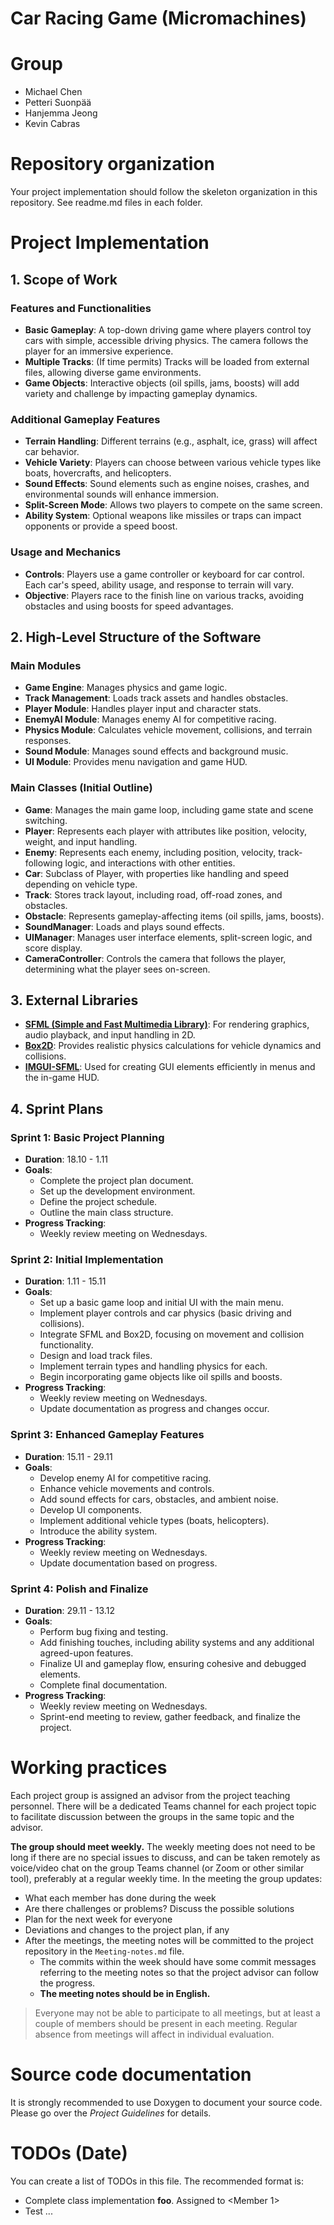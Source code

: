 # Car Racing Game (Micromachines)

# Group
- Michael Chen
- Petteri Suonpää
- Hanjemma Jeong
- Kevin Cabras

# Repository organization
Your project implementation should follow the skeleton organization in this repository.
See readme.md files in each folder.

# Project Implementation 

## 1. Scope of Work

### Features and Functionalities

- **Basic Gameplay**: A top-down driving game where players control toy cars with simple, accessible driving physics. The camera follows the player for an immersive experience.
- **Multiple Tracks**: (If time permits) Tracks will be loaded from external files, allowing diverse game environments.
- **Game Objects**: Interactive objects (oil spills, jams, boosts) will add variety and challenge by impacting gameplay dynamics.

### Additional Gameplay Features

- **Terrain Handling**: Different terrains (e.g., asphalt, ice, grass) will affect car behavior.
- **Vehicle Variety**: Players can choose between various vehicle types like boats, hovercrafts, and helicopters.
- **Sound Effects**: Sound elements such as engine noises, crashes, and environmental sounds will enhance immersion.
- **Split-Screen Mode**: Allows two players to compete on the same screen.
- **Ability System**: Optional weapons like missiles or traps can impact opponents or provide a speed boost.

### Usage and Mechanics

- **Controls**: Players use a game controller or keyboard for car control. Each car's speed, ability usage, and response to terrain will vary.
- **Objective**: Players race to the finish line on various tracks, avoiding obstacles and using boosts for speed advantages.

## 2. High-Level Structure of the Software

### Main Modules

- **Game Engine**: Manages physics and game logic.
- **Track Management**: Loads track assets and handles obstacles.
- **Player Module**: Handles player input and character stats.
- **EnemyAI Module**: Manages enemy AI for competitive racing.
- **Physics Module**: Calculates vehicle movement, collisions, and terrain responses.
- **Sound Module**: Manages sound effects and background music.
- **UI Module**: Provides menu navigation and game HUD.

### Main Classes (Initial Outline)

- **Game**: Manages the main game loop, including game state and scene switching.
- **Player**: Represents each player with attributes like position, velocity, weight, and input handling.
- **Enemy**: Represents each enemy, including position, velocity, track-following logic, and interactions with other entities.
- **Car**: Subclass of Player, with properties like handling and speed depending on vehicle type.
- **Track**: Stores track layout, including road, off-road zones, and obstacles.
- **Obstacle**: Represents gameplay-affecting items (oil spills, jams, boosts).
- **SoundManager**: Loads and plays sound effects.
- **UIManager**: Manages user interface elements, split-screen logic, and score display.
- **CameraController**: Controls the camera that follows the player, determining what the player sees on-screen.

## 3. External Libraries

- **[SFML (Simple and Fast Multimedia Library)](https://www.sfml-dev.org/)**: For rendering graphics, audio playback, and input handling in 2D.
- **[Box2D](https://box2d.org/)**: Provides realistic physics calculations for vehicle dynamics and collisions.
- **[IMGUI-SFML](https://github.com/SFML/imgui-sfml)**: Used for creating GUI elements efficiently in menus and the in-game HUD.

## 4. Sprint Plans

### Sprint 1: Basic Project Planning
- **Duration**: 18.10 - 1.11
- **Goals**:
  - Complete the project plan document.
  - Set up the development environment.
  - Define the project schedule.
  - Outline the main class structure.
- **Progress Tracking**:
  - Weekly review meeting on Wednesdays.

### Sprint 2: Initial Implementation
- **Duration**: 1.11 - 15.11
- **Goals**:
  - Set up a basic game loop and initial UI with the main menu.
  - Implement player controls and car physics (basic driving and collisions).
  - Integrate SFML and Box2D, focusing on movement and collision functionality.
  - Design and load track files.
  - Implement terrain types and handling physics for each.
  - Begin incorporating game objects like oil spills and boosts.
- **Progress Tracking**:
  - Weekly review meeting on Wednesdays.
  - Update documentation as progress and changes occur.

### Sprint 3: Enhanced Gameplay Features
- **Duration**: 15.11 - 29.11
- **Goals**:
  - Develop enemy AI for competitive racing.
  - Enhance vehicle movements and controls.
  - Add sound effects for cars, obstacles, and ambient noise.
  - Develop UI components.
  - Implement additional vehicle types (boats, helicopters).
  - Introduce the ability system.
- **Progress Tracking**:
  - Weekly review meeting on Wednesdays.
  - Update documentation based on progress.

### Sprint 4: Polish and Finalize
- **Duration**: 29.11 - 13.12
- **Goals**:
  - Perform bug fixing and testing.
  - Add finishing touches, including ability systems and any additional agreed-upon features.
  - Finalize UI and gameplay flow, ensuring cohesive and debugged elements.
  - Complete final documentation.
- **Progress Tracking**:
  - Weekly review meeting on Wednesdays.
  - Sprint-end meeting to review, gather feedback, and finalize the project.

# Working practices
Each project group is assigned an advisor from the project teaching personnel. 
There will be a dedicated Teams channel for each project topic to facilitate discussion between 
the groups in the same topic and the advisor. 

**The group should meet weekly.** The weekly meeting does not need to be long if there are no special issues 
to discuss, and can be taken remotely as voice/video chat on the group Teams channel (or Zoom or other similar tool), 
preferably at a regular weekly time. In the meeting the group updates:

- What each member has done during the week
- Are there challenges or problems? Discuss the possible solutions
- Plan for the next week for everyone
- Deviations and changes to the project plan, if any
- After the meetings, the meeting notes will be committed to the project repository in the `Meeting-notes.md` file. 
    * The commits within the week should have some commit messages referring to the meeting notes so 
      that the project advisor can follow the progress.  
    * **The meeting notes should be in English.**

> Everyone may not be able to participate to all meetings, but at least a couple of members should be present in each meeting. 
> Regular absence from meetings will affect in individual evaluation.

# Source code documentation
It is strongly recommended to use Doxygen to document your source code.
Please go over the *Project Guidelines* for details.

# TODOs (Date)
You can create a list of TODOs in this file.
The recommended format is:
- Complete class implementation **foo**. Assigned to \<Member 1\>
- Test ...